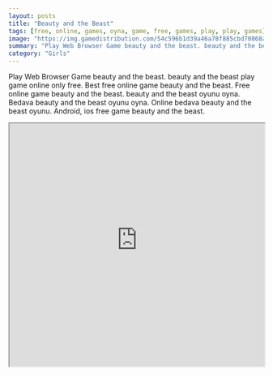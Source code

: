 ```yaml
---
layout: posts
title: "Beauty and the Beast"
tags: [free, online, games, oyna, game, free, games, play, play, games]
image: "https://img.gamedistribution.com/54c596b1d39a46a78f885cbd70868ac9.jpg"
summary: "Play Web Browser Game beauty and the beast. beauty and the beast play game online only free. Best free online game beauty and the beast. Free online game beauty and the beast. beauty and the beast oyunu oyna. Bedava beauty and the beast oyunu oyna. Online bedava beauty and the beast oyunu. Android, ios free game beauty and the beast."
category: "Girls"
---
```


Play Web Browser Game beauty and the beast. beauty and the beast play game online only free. Best free online game beauty and the beast. Free online game beauty and the beast. beauty and the beast oyunu oyna. Bedava beauty and the beast oyunu oyna. Online bedava beauty and the beast oyunu. Android, ios free game beauty and the beast.

<iframe width="100%" height="480px;" src="https://html5.gamedistribution.com/54c596b1d39a46a78f885cbd70868ac9/"></iframe>